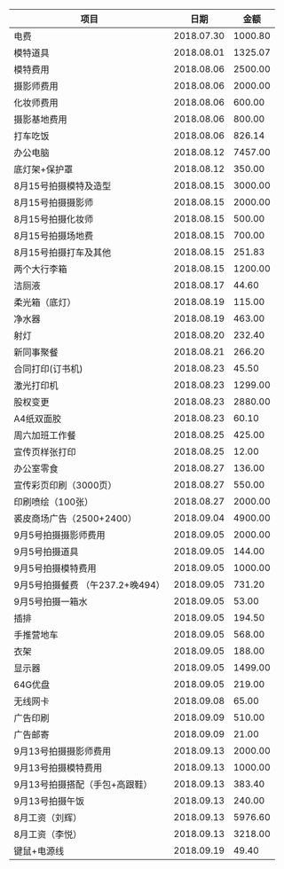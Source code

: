 | **项目**                                   | **日期**   | **金额** |
| ------------------------------------------ | ---------- | -------- |
| 电费                                       | 2018.07.30 | 1000.80  |
| 模特道具                                   | 2018.08.01 | 1325.07  |
| 模特费用                                   | 2018.08.06 | 2500.00  |
| 摄影师费用                                 | 2018.08.06 | 2000.00  |
| 化妆师费用                                 | 2018.08.06 | 600.00   |
| 摄影基地费用                               | 2018.08.06 | 800.00   |
| 打车吃饭                                   | 2018.08.06 | 826.14   |
| 办公电脑                                   | 2018.08.12 | 7457.00  |
| 底灯架+保护罩                              | 2018.08.12 | 350.00   |
| 8月15号拍摄模特及造型                      | 2018.08.15 | 3000.00  |
| 8月15号拍摄摄影师                          | 2018.08.15 | 2000.00  |
| 8月15号拍摄化妆师                          | 2018.08.15 | 500.00   |
| 8月15号拍摄场地费                          | 2018.08.15 | 700.00   |
| 8月15号拍摄打车及其他                      | 2018.08.15 | 251.83   |
| 两个大行李箱                               | 2018.08.15 | 1200.00  |
| 洁厕液                                     | 2018.08.17 | 44.60    |
| 柔光箱（底灯）                             | 2018.08.19 | 115.00   |
| 净水器                                     | 2018.08.19 | 463.00   |
| 射灯                                       | 2018.08.20 | 232.40   |
| 新同事聚餐                                 | 2018.08.21 | 266.20   |
| 合同打印(订书机)                           | 2018.08.23 | 45.50    |
| 激光打印机                                 | 2018.08.23 | 1299.00  |
| 股权变更                                   | 2018.08.23 | 2880.00  |
| A4纸双面胶                                 | 2018.08.23 | 60.10    |
| 周六加班工作餐                             | 2018.08.25 | 425.00   |
| 宣传页样张打印                             | 2018.08.25 | 12.00    |
| 办公室零食                                 | 2018.08.27 | 136.00   |
| 宣传彩页印刷（3000页）                     | 2018.08.27 | 550.00   |
| 印刷喷绘（100张）                          | 2018.08.27 | 2000.00  |
| 裘皮商场广告（2500+2400）                  | 2018.09.04 | 4900.00  |
| 9月5号拍摄摄影师费用                       | 2018.09.05 | 2000.00  |
| 9月5号拍摄道具                             | 2018.09.05 | 144.00   |
| 9月5号拍摄模特费用                         | 2018.09.05 | 1000.00  |
| 9月5号拍摄餐费           （午237.2+晚494） | 2018.09.05 | 731.20   |
| 9月5号拍摄一箱水                           | 2018.09.05 | 53.00    |
| 插排                                       | 2018.09.05 | 194.50   |
| 手推营地车                                 | 2018.09.05 | 568.00   |
| 衣架                                       | 2018.09.05 | 188.00   |
| 显示器                                     | 2018.09.05 | 1499.00  |
| 64G优盘                                    | 2018.09.05 | 219.00   |
| 无线网卡                                   | 2018.09.08 | 65.00    |
| 广告印刷                                   | 2018.09.09 | 510.00   |
| 广告邮寄                                   | 2018.09.09 | 21.00    |
| 9月13号拍摄摄影师费用                      | 2018.09.13 | 2000.00  |
| 9月13号拍摄模特费用                        | 2018.09.13 | 1000.00  |
| 9月13号拍摄搭配（手包+高跟鞋）             | 2018.09.13 | 383.40   |
| 9月13号拍摄午饭                            | 2018.09.13 | 240.00   |
| 8月工资（刘辉）                            | 2018.09.13 | 5976.60  |
| 8月工资（李悦）                            | 2018.09.13 | 3218.00  |
| 键鼠+电源线                                | 2018.09.19 | 49.40    |